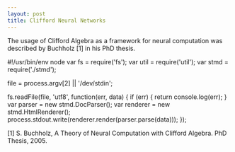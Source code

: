 ```yaml
---
layout: post
title: Clifford Neural Networks
---
```


The usage of Clifford Algebra as a framework for neural computation was described by Buchholz [1] in his PhD thesis.  


#!/usr/bin/env node
var fs = require('fs');
var util = require('util');
var stmd = require('./stmd');

file = process.argv[2] || '/dev/stdin';

fs.readFile(file, 'utf8', function(err, data) {
  if (err) {
    return console.log(err);
  }
  var parser   = new stmd.DocParser();
  var renderer = new stmd.HtmlRenderer();
  process.stdout.write(renderer.render(parser.parse(data)));
});

[1] S. Buchholz, A Theory of Neural Computation with Clifford Algebra. PhD Thesis, 2005.

